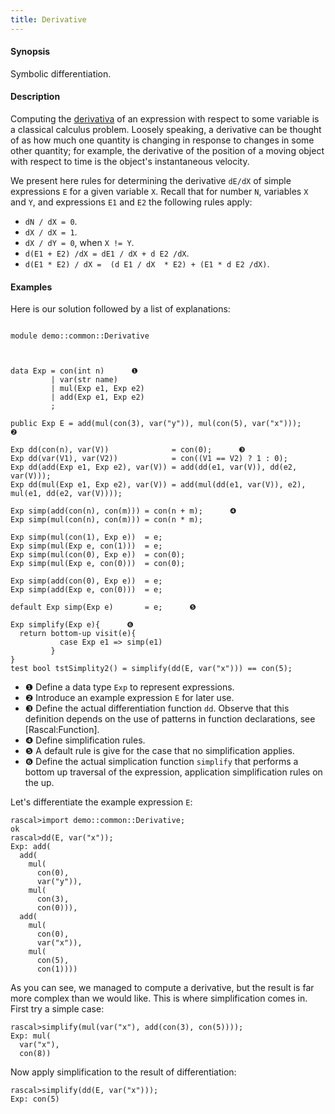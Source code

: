 ```yaml
---
title: Derivative
---
```


#### Synopsis

Symbolic differentiation.

#### Description

Computing the [derivativa](http://en.wikipedia.org/wiki/Differentiation_(mathematics)) of an expression with respect to some variable is a classical calculus problem. Loosely speaking, a derivative can be thought of as how much one quantity is changing in response to changes in some other quantity; for example, the derivative of the position of a moving object with respect to time is the object's instantaneous velocity.

We present here rules for determining the derivative `dE/dX` of simple expressions `E` for a given variable `X`. Recall that for number `N`, variables `X` and `Y`, and expressions `E1` and `E2` the following rules apply:

*  `dN / dX = 0`.
*  `dX / dX = 1`.
*  `dX / dY = 0`, when `X != Y`.
*  `d(E1 + E2) /dX = dE1 / dX + d E2 /dX`.
*  `d(E1 * E2) / dX =  (d E1 / dX  * E2) + (E1 * d E2 /dX)`.


#### Examples

Here is our solution followed by a list of explanations:


```rascal 

module demo::common::Derivative



data Exp = con(int n)      ❶  
         | var(str name)
         | mul(Exp e1, Exp e2)
         | add(Exp e1, Exp e2)
         ;
         
public Exp E = add(mul(con(3), var("y")), mul(con(5), var("x")));      ❷  

Exp dd(con(n), var(V))              = con(0);      ❸  
Exp dd(var(V1), var(V2))            = con((V1 == V2) ? 1 : 0);
Exp dd(add(Exp e1, Exp e2), var(V)) = add(dd(e1, var(V)), dd(e2, var(V)));
Exp dd(mul(Exp e1, Exp e2), var(V)) = add(mul(dd(e1, var(V)), e2), mul(e1, dd(e2, var(V))));
 
Exp simp(add(con(n), con(m))) = con(n + m);      ❹  
Exp simp(mul(con(n), con(m))) = con(n * m);

Exp simp(mul(con(1), Exp e))  = e;
Exp simp(mul(Exp e, con(1)))  = e;
Exp simp(mul(con(0), Exp e))  = con(0);
Exp simp(mul(Exp e, con(0)))  = con(0);

Exp simp(add(con(0), Exp e))  = e;
Exp simp(add(Exp e, con(0)))  = e;

default Exp simp(Exp e)       = e;      ❺  

Exp simplify(Exp e){      ❻  
  return bottom-up visit(e){
           case Exp e1 => simp(e1)
         }
}
test bool tstSimplity2() = simplify(dd(E, var("x"))) == con(5);

```

* ❶  Define a data type `Exp` to represent expressions.
* ❷  Introduce an example expression `E` for later use.
* ❸  Define the actual differentiation function `dd`. Observe that this definition depends on the use of patterns in function declarations, see [Rascal:Function].
* ❹  Define simplification rules. 
* ❺  A default rule is give for the case that no simplification applies.
* ❻  Define the actual simplication function `simplify` that performs a bottom up traversal of the expression, application simplification
rules on the up.

                
Let's differentiate the example expression `E`:

```rascal-shell 
rascal>import demo::common::Derivative;
ok
rascal>dd(E, var("x"));
Exp: add(
  add(
    mul(
      con(0),
      var("y")),
    mul(
      con(3),
      con(0))),
  add(
    mul(
      con(0),
      var("x")),
    mul(
      con(5),
      con(1))))
```
As you can see, we managed to compute a derivative, but the result is far more complex than we would like.
This is where simplification comes in. First try a simple case:

```rascal-shell ,continue
rascal>simplify(mul(var("x"), add(con(3), con(5))));
Exp: mul(
  var("x"),
  con(8))
```
Now apply simplification to the result of differentiation:

```rascal-shell ,continue
rascal>simplify(dd(E, var("x")));
Exp: con(5)
```


